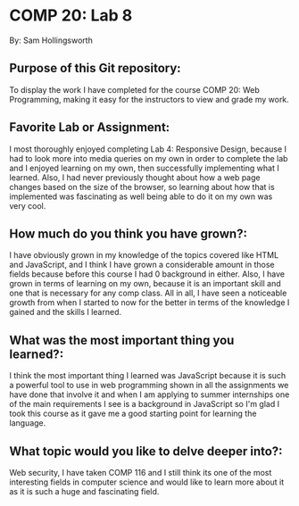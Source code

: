 COMP 20: Lab 8
==============
By: Sam Hollingsworth

Purpose of this Git repository:
-------------------------------
  To display the work I have completed for the course COMP 20: Web Programming, making it easy for the instructors to view and grade my work.
  
Favorite Lab or Assignment:
---------------------------
  I most thoroughly enjoyed completing Lab 4: Responsive Design, because I had to look more into media queries on my own in order to complete the lab and I enjoyed learning on my own, then successfully implementing what I learned.
  Also, I had never previously thought about how a web page changes based on the size of the browser, so learning about how that is implemented was fascinating as well being able to do it on my own was very cool.
  
How much do you think you have grown?:
--------------------------------------
  I have obviously grown in my knowledge of the topics covered like HTML and JavaScript, and I think I have grown a considerable amount in those fields because
  before this course I had 0 background in either. Also, I have grown in terms of learning on my own, because it is an important skill and one that is necessary for any comp class.
  All in all, I have seen a noticeable growth from when I started to now for the better in terms of the knowledge I gained and the skills I learned.

What was the most important thing you learned?:
-----------------------------------------------
  I think the most important thing I learned was JavaScript because it is such a powerful tool to use in web programming shown in all the assignments we have done that involve it and when I am applying to summer internships one of the main requirements I see is a background in JavaScript so I'm glad I took this course as it gave me a good starting point for learning the language.

What topic would you like to delve deeper into?:
------------------------------------------------
  Web security, I have taken COMP 116 and I still think its one of the most interesting fields in computer science and would like to learn more about it as it is such a huge and fascinating field.
